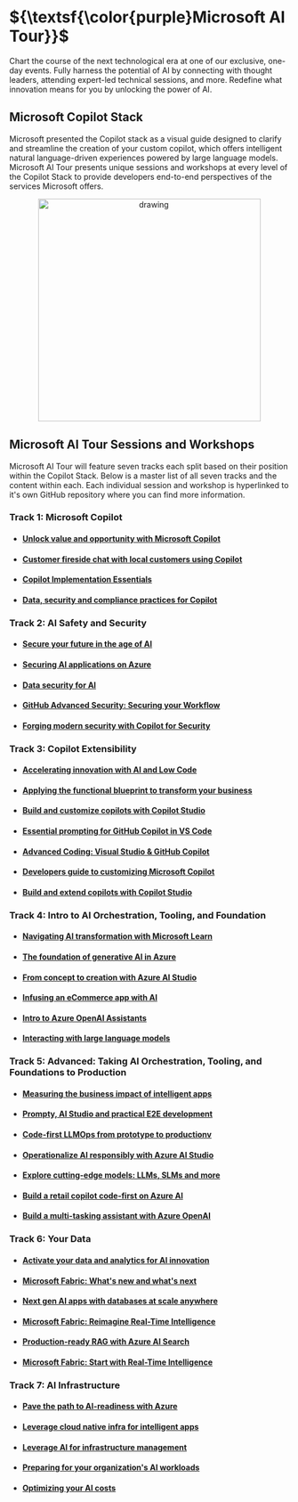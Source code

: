 # ${\textsf{\color{purple}Microsoft AI Tour}}$

Chart the course of the next technological era at one of our exclusive, one-day events. Fully harness the potential of AI by connecting with thought leaders, attending expert-led technical sessions, and more. Redefine what innovation means for you by unlocking the power of AI.

## Microsoft Copilot Stack

Microsoft presented the Copilot stack as a visual guide designed to clarify and streamline the creation of your custom copilot, which offers intelligent natural language-driven experiences powered by large language models. Microsoft AI Tour presents unique sessions and workshops at every level of the Copilot Stack to provide developers end-to-end perspectives of the services Microsoft offers.

<p align="center">
  <img src="https://github.com/cole-g-johnson/aitour-master-wip/blob/main/assets/Copilot%20Stack.png" alt="drawing" width="400"/>
</p>

## Microsoft AI Tour Sessions and Workshops

Microsoft AI Tour will feature seven tracks each split based on their position within the Copilot Stack. Below is a master list of all seven tracks and the content within each. Each individual session and workshop is hyperlinked to it's own GitHub repository where you can find more information.

### Track 1: Microsoft Copilot

- #### [Unlock value and opportunity with Microsoft Copilot](https://github.com/microsoft/aitour-unlock-value-with-copilot)
- #### [Customer fireside chat with local customers using Copilot](https://github.com/microsoft/aitour-customer-fireside-chat)
- #### [Copilot Implementation Essentials](https://github.com/microsoft/aitour-copilot-implementation-essentials)
- #### [Data, security and compliance practices for Copilot](https://github.com/microsoft/aitour-copilot-security-practices)

### Track 2: AI Safety and Security

- #### [Secure your future in the age of AI](https://github.com/microsoft/aitour-secure-future-in-ai-age)
- #### [Securing AI applications on Azure](https://github.com/microsoft/aitour-securing-ai-apps-on-azure)
- #### [Data security for AI](https://github.com/microsoft/aitour-data-security-for-ai)
- #### [GitHub Advanced Security: Securing your Workflow](https://github.com/microsoft/aitour-github-advanced-security-workflow)
- #### [Forging modern security with Copilot for Security​​](https://github.com/microsoft/aitour-cybersecurity-posture-with-copilot)

### Track 3: Copilot Extensibility

 - ####	[Accelerating innovation with AI and Low Code](https://github.com/microsoft/aitour-ai-and-low-code-innovation)
 - ####	[Applying the functional blueprint to transform your business](https://github.com/microsoft/aitour-blueprint-to-transform-business)
 - ####	[Build and customize copilots with Copilot Studio](https://github.com/microsoft/aitour-building-copilots-with-copilot-studio)
 - ####	[Essential prompting for GitHub Copilot in VS Code](https://github.com/microsoft/aitour-github-copilot-can-do-that)
 - ####	[Advanced Coding: Visual Studio & GitHub Copilot](https://github.com/microsoft/aitour-coding-mastery-with-github-copilot)
 - ####	[Developers guide to customizing Microsoft Copilot](https://github.com/microsoft/aitour-customizing-github-copilot)
 - ####	[Build and extend copilots with Copilot Studio](https://github.com/microsoft/aitour-building-copilots-with-copilot-studio)

### Track 4: Intro to AI Orchestration, Tooling, and Foundation

-  ####	[Navigating AI transformation with Microsoft Learn](https://github.com/microsoft/aitour-navigating-ai-with-microsoft-learn)
-  ####	[The foundation of generative AI in Azure](https://github.com/microsoft/aitour-generative-ai-in-azure)
-  ####	[From concept to creation with Azure AI Studio](https://github.com/microsoft/aitour-concept-to-creation-ai-studio)
-  ####	[Infusing an eCommerce app with AI​](https://github.com/microsoft/aitour-ecommerce-app-with-ai)
-  ####	[Intro to Azure OpenAI Assistants](https://github.com/microsoft/aitour-azure-openai-assistants)
-  ####	[Interacting with large language models](https://github.com/microsoft/aitour-interact-with-llms)

### Track 5: Advanced: Taking AI Orchestration, Tooling, and Foundations to Production

- #### 	[Measuring the business impact of intelligent apps](https://github.com/microsoft/aitour-buisness-impact-of-intelligent-apps)
- #### 	[Prompty, AI Studio and practical E2E development](https://github.com/microsoft/aitour-e2e-dev-with-prompty-and-ai-studio)
- #### 	[Code-first LLMOps from prototype to productionv](https://github.com/microsoft/aitour-llmops-with-gen-ai-tools)
- #### 	[Operationalize AI responsibly with Azure AI Studio](https://github.com/microsoft/aitour-operate-ai-responsibly-with-ai-studio)
- #### 	[Explore cutting-edge models: LLMs, SLMs and more](https://github.com/microsoft/aitour-exploring-cutting-edge-models)
- #### 	[Build a retail copilot code-first on Azure AI](https://github.com/microsoft/aitour-build-a-copilot-on-azure-ai)
- #### 	[Build a multi-tasking assistant with Azure OpenAI](https://github.com/microsoft/aitour-writing-assistant-with-azure-openai)

### Track 6: Your Data

- #### 	[Activate your data and analytics for AI innovation](https://github.com/microsoft/aitour-data-analytics-for-ai-innovation)
- #### 	[Microsoft Fabric: What's new and what's next](https://github.com/microsoft/aitour-whats-new-with-fabric)
- #### 	[Next gen AI apps with databases at scale anywhere](https://github.com/microsoft/aitour-ai-apps-with-scalable-database)
- #### 	[Microsoft Fabric: Reimagine Real-Time Intelligence](https://github.com/microsoft/aitour-reimagine-fabric-intelligence)
- #### 	[Production-ready RAG with Azure AI Search](https://github.com/microsoft/aitour-rag-with-ai-search)
- #### 	[Microsoft Fabric: Start with Real-Time Intelligence](https://github.com/microsoft/aitour-get-started-with-fabric)

### Track 7: AI Infrastructure

- #### 	[Pave the path to AI-readiness with Azure](https://github.com/microsoft/aitour-ai-readiness-with-azure)
- #### 	[Leverage cloud native infra for intelligent apps](https://github.com/microsoft/aitour-cloud-native-apps-with-azure-ai-and-aks)
- #### 	[Leverage AI for infrastructure management](https://github.com/microsoft/aitour-leveraging-ai-for-infrastructure-managaement)
- #### 	[Preparing for your organization's AI workloads​](https://github.com/microsoft/aitour-preparing-for-ai-workloads)
- #### 	[Optimizing your AI costs​](https://github.com/microsoft/aitour-opimizing-your-ai-costs)
